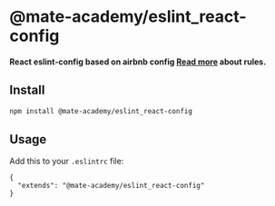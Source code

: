 # @mate-academy/eslint_react-config

#### React eslint-config based on airbnb config [Read more](https://mate-academy.github.io/style-guides/javascript-standard-modified) about rules.


## Install

```bash
npm install @mate-academy/eslint_react-config
```

## Usage

Add this to your `.eslintrc` file:

```
{
  "extends": "@mate-academy/eslint_react-config"
}
```

